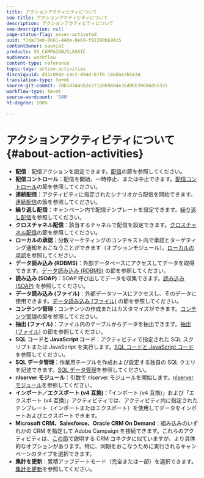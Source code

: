 ```yaml
---
title: アクションアクティビティについて
seo-title: アクションアクティビティについて
description: アクションアクティビティについて
seo-description: null
page-status-flag: never-activated
uuid: f7da73e0-0661-440e-8e69-f92290b69415
contentOwner: sauviat
products: SG_CAMPAIGN/CLASSIC
audience: workflow
content-type: reference
topic-tags: action-activities
discoiquuid: d31c094e-c4c2-4948-b7f6-148dae2b5434
translation-type: tm+mt
source-git-commit: 70b143445b2e77128b9404e35d96b39694d55335
workflow-type: tm+mt
source-wordcount: '349'
ht-degree: 100%

---
```



# アクションアクティビティについて{#about-action-activities}

* **配信**：配信アクションを設定できます。[配信](../../workflow/using/delivery.md)の節を参照してください。
* **配信コントロール**：配信を開始、一時停止、または中止できます。[配信コントロール](../../workflow/using/delivery-control.md)の節を参照してください。
* **連続配信**：アクティビティに指定されたシナリオから配信を開始できます。[連続配信](../../workflow/using/continuous-delivery.md)の節を参照してください。
* **繰り返し配信**：キャンペーン内で配信テンプレートを設定できます。[繰り返し配信](../../workflow/using/recurring-delivery.md)を参照してください。
* **クロスチャネル配信**：該当するチャネルで配信を設定できます。[クロスチャネル配信](../../workflow/using/cross-channel-deliveries.md)の節を参照してください。
* **ローカルの承認**：分散マーケティングのコンテキスト内で承認とターゲティング通知をおこなうことができます（オプションモジュール）。[ローカルの承認](../../workflow/using/local-approval.md)を参照してください。
* **データ読み込み (RDBMS)**：外部データベースにアクセスしてデータを取得できます。[データ読み込み (RDBMS)](../../workflow/using/data-loading--rdbms-.md) の節を参照してください。
* **読み込み (SOAP)**：SOAP 呼び出しでデータを収集できます。[読み込み (SOAP)](../../workflow/using/loading--soap-.md) を参照してください。
* **データ読み込み (ファイル)**：外部データソースにアクセスし、そのデータに使用できます。[データ読み込み (ファイル)](../../workflow/using/data-loading--file-.md) の節を参照してください。
* **コンテンツ管理**：コンテンツの作成またはカスタマイズができます。[コンテンツ管理](../../workflow/using/content-management.md)の節を参照してください。
* **抽出 (ファイル)**：ファイル内のテーブルからデータを抽出できます。[抽出 (ファイル)](../../workflow/using/extraction--file-.md) の節を参照してください。
* **SQL コードと JavaScript コード**：アクティビティで指定された SQL スクリプトまたは JavaScript を実行します。[SQL コードと JavaScript コード](../../workflow/using/sql-code-and-javascript-code.md)を参照してください。
* **SQL データ管理**：作業用テーブルを作成および設定する独自の SQL クエリを記述できます。[SQL データ管理](../../workflow/using/sql-data-management.md)を参照してください。
* **nlserver モジュール**：引数で nlserver モジュールを開始します。[nlserver モジュール](../../workflow/using/nlserver-module.md)を参照してください。
* **インポート／エクスポート (v4 互換)**：「インポート (v4 互換)」および「エクスポート (v4 互換)」アクティビティでは、アクティビティ内に指定されたテンプレート（インポートまたはエクスポート）を使用してデータをインポートおよびエクスポートできます。
* **Microsoft CRM、Salesforce、Oracle CRM On Demand**：組み込みのいずれかの CRM を指定して Adobe Campaign を接続できます。これらのアクティビティは、[この節](../../workflow/using/crm-connector.md)で説明する CRM コネクタに似ていますが、より具体的なオプションがあります。特に、同期をおこなうために実行されるキャンペーンのタイプを選択できます。
* **集計を更新**：累積アップデートモード（完全または一部）を選択できます。[集計を更新](../../workflow/using/update-aggregate.md)を参照してください。
